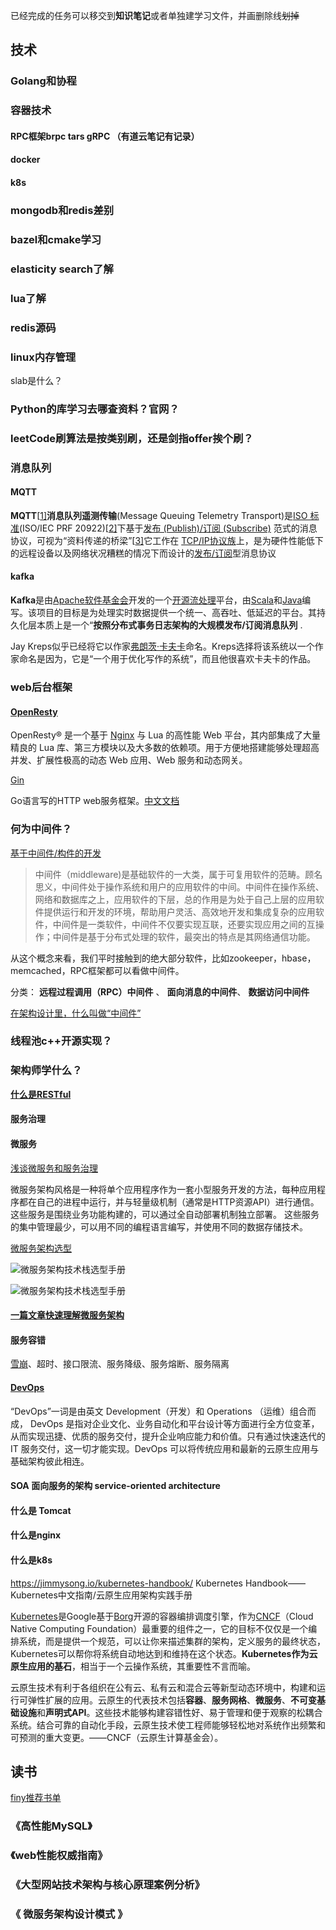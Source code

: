 已经完成的任务可以移交到**知识笔记**或者单独建学习文件，并画删除线~~划掉~~



## 技术

### Golang和协程

### 容器技术

#### RPC框架brpc tars gRPC （有道云笔记有记录）

#### docker

#### k8s

### mongodb和redis差别

### bazel和cmake学习

### elasticity search了解

### lua了解

### redis源码

### linux内存管理

slab是什么？

### Python的库学习去哪查资料？官网？

### leetCode刷算法是按类别刷，还是剑指offer挨个刷？

### 消息队列

#### MQTT

 **MQTT**[[1\]](https://zh.wikipedia.org/wiki/MQTT#cite_note-1)**消息队列遥测传输**(Message Queuing Telemetry Transport)是[ISO 标准](https://zh.wikipedia.org/wiki/国际标准化组织)(ISO/IEC PRF 20922)[[2\]](https://zh.wikipedia.org/wiki/MQTT#cite_note-ISO-2)下基于[发布 (Publish)/订阅 (Subscribe)](https://zh.wikipedia.org/wiki/发布/订阅) 范式的消息协议，可视为“资料传递的桥梁”[[3\]](https://zh.wikipedia.org/wiki/MQTT#cite_note-3)它工作在 [TCP/IP协议族](https://zh.wikipedia.org/wiki/TCP/IP协议族)上，是为硬件性能低下的远程设备以及网络状况糟糕的情况下而设计的[发布/订阅](https://zh.wikipedia.org/wiki/发布/订阅)型消息协议  

#### kafka

 **Kafka**是由[Apache软件基金会](https://zh.wikipedia.org/wiki/Apache软件基金会)开发的一个[开源](https://zh.wikipedia.org/wiki/开源)[流处理](https://zh.wikipedia.org/wiki/流处理)平台，由[Scala](https://zh.wikipedia.org/wiki/Scala)和[Java](https://zh.wikipedia.org/wiki/Java)编写。该项目的目标是为处理实时数据提供一个统一、高吞吐、低延迟的平台。其持久化层本质上是一个“**按照分布式事务日志架构的大规模发布/订阅消息队列** .

 Jay Kreps似乎已经将它以作家[弗朗茨·卡夫卡](https://zh.wikipedia.org/wiki/弗朗茨·卡夫卡)命名。Kreps选择将该系统以一个作家命名是因为，它是“一个用于优化写作的系统”，而且他很喜欢卡夫卡的作品。

### web后台框架

####  [OpenResty](https://openresty.org/cn/)  

 OpenResty® 是一个基于 [Nginx](https://openresty.org/cn/nginx.html) 与 Lua 的高性能 Web 平台，其内部集成了大量精良的 Lua 库、第三方模块以及大多数的依赖项。用于方便地搭建能够处理超高并发、扩展性极高的动态 Web 应用、Web 服务和动态网关。 

[Gin](https://github.com/gin-gonic/gin)

Go语言写的HTTP web服务框架。[中文文档](https://github.com/skyhee/gin-doc-cn)

 

### 何为中间件？

[基于中间件/构件的开发](https://yq.aliyun.com/articles/62776)

> 中间件（middleware)是基础软件的一大类，属于可复用软件的范畴。顾名思义，中间件处于操作系统和用户的应用软件的中间。中间件在操作系统、网络和数据库之上，应用软件的下层，总的作用是为处于自己上层的应用软件提供运行和开发的环境，帮助用户灵活、高效地开发和集成复杂的应用软件，中间件是一类软件，中间件不仅要实现互联，还要实现应用之间的互操作；中间件是基于分布式处理的软件，最突出的特点是其网络通信功能。

从这个概念来看，我们平时接触到的绝大部分软件，比如zookeeper，hbase，memcached，RPC框架都可以看做中间件。

分类： **远程过程调用（RPC）中间件** 、 **面向消息的中间件**、 **数据访问中间件**  

[在架构设计里，什么叫做“中间件”]( https://www.coderxing.com/what-is-middleware-for-architecture.html )

### 线程池c++开源实现？

### 架构师学什么？

 [**什么是RESTful**](https://www.ruanyifeng.com/blog/2011/09/restful.html) 

#### 服务治理

#### 微服务

[浅谈微服务和服务治理](https://blog.csdn.net/suifeng3051/article/details/53992560)

 微服务架构风格是一种将单个应用程序作为一套小型服务开发的方法，每种应用程序都在自己的进程中运行，并与轻量级机制（通常是HTTP资源API）进行通信。 这些服务是围绕业务功能构建的，可以通过全自动部署机制独立部署。 这些服务的集中管理最少，可以用不同的编程语言编写，并使用不同的数据存储技术。 

[微服务架构选型](https://www.infoq.cn/article/micro-service-technology-stack)

 ![微服务架构技术栈选型手册](https://static001.infoq.cn/resource/image/31/d1/311cb272432eea1b08d9fa45a3094ed1.png) 

 ![微服务架构技术栈选型手册](https://static001.infoq.cn/resource/image/7d/a8/7d7baf3c1e15265d1b576ca9b029a8a8.png) 

#### [一篇文章快速理解微服务架构](http://dockone.io/article/3687)

#### 服务容错

[雪崩](https://www.cnblogs.com/li-peng/p/10997140.html)、超时、接口限流、服务降级、服务熔断、服务隔离

#### [DevOps](https://www.redhat.com/zh/topics/devops)

“DevOps”一词是由英文 Development（开发）和 Operations （运维）组合而成， DevOps 是指对企业文化、业务自动化和平台设计等方面进行全方位变革，从而实现迅捷、优质的服务交付，提升企业响应能力和价值。只有通过快速迭代的 IT 服务交付，这一切才能实现。DevOps 可以将传统应用和最新的云原生应用与基础架构彼此相连。 

#### SOA 面向服务的架构  service-oriented architecture 

#### 什么是 Tomcat 

#### 什么是nginx

#### 什么是k8s

 https://jimmysong.io/kubernetes-handbook/   Kubernetes Handbook——Kubernetes中文指南/云原生应用架构实践手册

[Kubernetes](https://kubernetes.io/)是Google基于[Borg](https://research.google.com/pubs/pub43438.html)开源的容器编排调度引擎，作为[CNCF](https://cncf.io/)（Cloud Native Computing Foundation）最重要的组件之一，它的目标不仅仅是一个编排系统，而是提供一个规范，可以让你来描述集群的架构，定义服务的最终状态，Kubernetes可以帮你将系统自动地达到和维持在这个状态。**Kubernetes作为云原生应用的基石**，相当于一个云操作系统，其重要性不言而喻。

云原生技术有利于各组织在公有云、私有云和混合云等新型动态环境中，构建和运行可弹性扩展的应用。云原生的代表技术包括**容器**、**服务网格**、**微服务**、**不可变基础设施**和**声明式API**。这些技术能够构建容错性好、易于管理和便于观察的松耦合系统。结合可靠的自动化手段，云原生技术使工程师能够轻松地对系统作出频繁和可预测的重大变更。——CNCF（云原生计算基金会）。



## 读书

[finy推荐书单](http://mp.weixin.qq.com/s?__biz=MzI5NzY0MjgwOQ==&mid=2247484315&idx=1&sn=ea72622e463d89071591766e29030d66&chksm=ecb0bdcddbc734db1c80e4e10be3c75da6df44fe933515dd004cbd308c1febc9b2f364ac6072&mpshare=1&scene=1&srcid=&sharer_sharetime=1584106135409&sharer_shareid=c71e0673fbaa15e3038063afecc3a033#rd)

### 《高性能MySQL》

### 《web性能权威指南》

### 《大型网站技术架构与核心原理案例分析》

### 《 **微服务架构设计模式** 》

